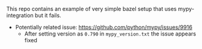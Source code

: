 This repo contains an example of very simple bazel setup that uses mypy-integration but it fails.

- Potentially related issue: https://github.com/python/mypy/issues/9916
  - After setting version as `0.790` in `mypy_version.txt` the issue appears fixed
